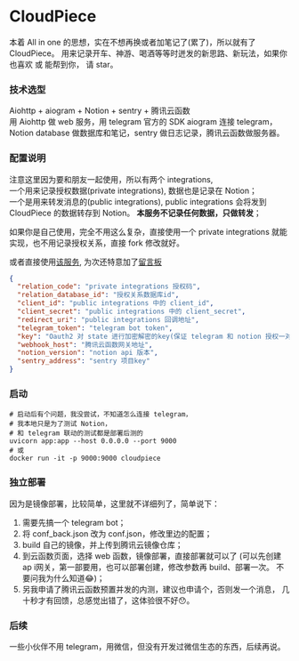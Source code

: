 # CloudPiece

本着 All in one 的思想，实在不想再换或者加笔记了(累了)，所以就有了 CloudPiece。
用来记录开车、神游、喝酒等等时迸发的新思路、新玩法，如果你也喜欢 或 能帮到你，
请 star。


### 技术选型

Aiohttp + aiogram + Notion + sentry + 腾讯云函数  
用 Aiohttp 做 web 服务，用 telegram 官方的 SDK aiogram 连接 telegram，
Notion database 做数据库和笔记，sentry 做日志记录，腾讯云函数做服务器。


### 配置说明
注意这里因为要和朋友一起使用，所以有两个 integrations,   
一个用来记录授权数据(private integrations), 数据也是记录在 Notion；  
一个是用来转发消息的(public integrations), public integrations 会将发到 CloudPiece 的数据转存到 Notion。 **本服务不记录任何数据，只做转发**；    

如果你是自己使用，完全不用这么复杂，直接使用一个 private integrations 就能实现，也不用记录授权关系，直接 fork 修改就好。  

或者直接使用[该服务](https://telegram.me/CloudPieceBot), 为次还特意加了[留言板](https://joys.notion.site/c144f89764564f928c31f162e0ff307a)
```json
{
  "relation_code": "private integrations 授权码",
  "relation_database_id": "授权关系数据库id",
  "client_id": "public integrations 中的 client_id",
  "client_secret": "public integrations 中的 client_secret",
  "redirect_uri": "public integrations 回调地址",
  "telegram_token": "telegram bot token",
  "key": "Oauth2 对 state 进行加密解密的key(保证 telegram 和 notion 授权一对一的关系)",
  "webhook_host": "腾讯云函数网关地址",
  "notion_version": "notion api 版本",
  "sentry_address": "sentry 项目key"
}
```

### 启动

```shell
# 启动后有个问题，我没尝试，不知道怎么连接 telegram，
# 我本地只是为了测试 Notion，
# 和 telegram 联动的测试都是部署后测的
uvicorn app:app --host 0.0.0.0 --port 9000  
# 或   
docker run -it -p 9000:9000 cloudpiece
```

### 独立部署
因为是镜像部署，比较简单，这里就不详细列了，简单说下：
1. 需要先搞一个 telegram bot；
2. 将 conf_back.json 改为 conf.json，修改里边的配置；
3. build 自己的镜像，并上传到腾讯云镜像仓库；
4. 到云函数页面，选择 web 函数，镜像部署，直接部署就可以了
(可以先创建 ap i网关，第一部要用，也可以部署创建，修改参数再 build、部署一次。
不要问我为什么知道😂)；
5. 另我申请了腾讯云函数预置并发的内测，建议也申请个，否则发一个消息，
几十秒才有回馈，总感觉出错了，这体验很不好😯。

### 后续
一些小伙伴不用 telegram，用微信，但没有开发过微信生态的东西，后续再说。
